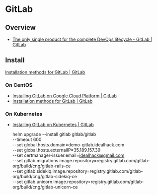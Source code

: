 # GitLab

## Overview

- [The only single product for the complete DevOps lifecycle - GitLab | GitLab](https://about.gitlab.com/)

## Install

[Installation methods for GitLab | GitLab](https://about.gitlab.com/installation/)

### On CentOS

- [Installing GitLab on Google Cloud Platform | GitLab](https://docs.gitlab.com/ee/install/google_cloud_platform/index.html)
- [Installation methods for GitLab | GitLab](https://about.gitlab.com/installation/#centos-7)

### On Kubernetes

- [Installing GitLab on Kubernetes | GitLab](https://docs.gitlab.com/ce/install/kubernetes/)

    helm upgrade --install gitlab gitlab/gitlab \
      --timeout 600 \
      --set global.hosts.domain=demo-gitlab.idealhack.com \
      --set global.hosts.externalIP=35.189.157.39 \
      --set certmanager-issuer.email=idealhack@gmail.com \
      --set gitlab.migrations.image.repository=registry.gitlab.com/gitlab-org/build/cng/gitlab-rails-ce \
      --set gitlab.sidekiq.image.repository=registry.gitlab.com/gitlab-org/build/cng/gitlab-sidekiq-ce \
      --set gitlab.unicorn.image.repository=registry.gitlab.com/gitlab-org/build/cng/gitlab-unicorn-ce
